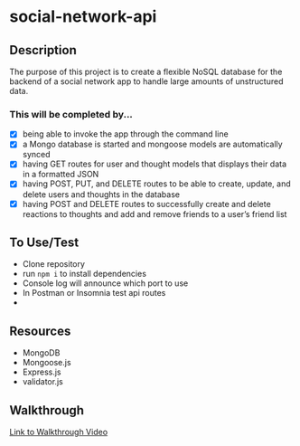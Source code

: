 # social-network-api

## Description
The purpose of this project is to create a flexible NoSQL database for the backend of a social network app to handle large amounts of unstructured data.

### This will be completed by...
- [x] being able to invoke the app through the command line
- [x] a Mongo database is started and mongoose models are automatically synced
- [x] having GET routes for user and thought models that displays their data in a formatted JSON
- [x] having POST, PUT, and DELETE routes to be able to create, update, and delete users and thoughts in the database
- [x] having POST and DELETE routes to successfully create and delete reactions to thoughts and add and remove friends to a user’s friend list

## To Use/Test
- Clone repository
- run ```npm i``` to install dependencies
- Console log will announce which port to use
- In Postman or Insomnia test api routes
- 
## Resources
- MongoDB
- Mongoose.js
- Express.js
- validator.js

## Walkthrough
[Link to Walkthrough Video](https://github.com/jamestw13/social-network-api/blob/main/Social%20Network%20API%20-%20Walkthrough.mp4)
